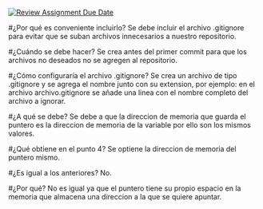 [![Review Assignment Due Date](https://classroom.github.com/assets/deadline-readme-button-22041afd0340ce965d47ae6ef1cefeee28c7c493a6346c4f15d667ab976d596c.svg)](https://classroom.github.com/a/kl-E8VQf)


#¿Por qué es conveniente incluirlo?
Se debe incluir el archivo .gitignore para evitar que se suban archivos innecesarios a nuestro repositorio.

#¿Cuándo se debe hacer?
Se crea antes del primer commit para que los archivos no deseados no se agregen al repositorio.

#¿Cómo configuraría el archivo .gitignore?
Se crea un archivo de tipo .gitignore y se agrega el nombre junto con su extension, por ejemplo:
en el archivo archivo.gitignore se añade una linea con el nombre completo del archivo a ignorar.

#¿A qué se debe?
Se debe a que la direccion de memoria que guarda el puntero es la direccion de memoria de la variable por ello son los mismos valores.

#¿Qué obtiene en el punto 4?
Se optiene la direccion de memoria del puntero mismo.

#¿Es igual a los anteriores? 
No.

#¿Por qué?
No es igual ya que el puntero tiene su propio espacio en la memoria que almacena una direccion a la que se quiere apuntar.